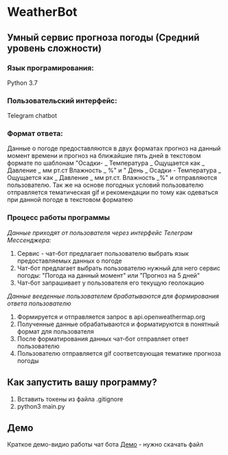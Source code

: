 # WeatherBot
## Умный сервис прогноза погоды (Средний уровень сложности)
### Язык програмирования: 
Python 3.7
### Пользовательский интерфейс: 
Telegram chatbot
### Формат ответа: 
Данные о погоде предоставляются в двух форматах прогноз на данный момент времени и прогноз на ближайшие пять дней в текстовом формате по шаблонам "Осадки- _ Температура _ Ощущается как _ Давление _ мм рт.ст Влажность _ %" и " День _ Осадки - Температура _ Ощущается как _ Давление _ мм рт.ст. Влажность _%" и отправляются пользователю.
Так же на основе погодных условий пользователю отправляется тематическая gif и рекомендации по тому как одеваться при данной погоде в текстовом форматею 
### Процесс работы программы
*Данные приходят от пользователя через интерфейс Телеграм Мессенджера:*
  1. Сервис - чат-бот предлагает пользователю выбрать язык предоставляемых данных о погоде
  2. Чат-бот предлагает выбрать пользователю нужный для него сервис погоды: "Погода на данный момент" или "Прогноз на 5 дней"
  3. Чат-бот запрашивает у пользователя его текущую геолокацию
  
*Данные вееденные пользователем брабатываются для формирования ответа пользователю*
  1. Формируется и отправляется запрос в api.openweathermap.org
  2. Полученные данные обрабатываются и форматируются в понятный формат для пользователя
  3. После форматирования данных чат-бот отправляет ответ пользователю
  4. Пользователю отправляется gif соответсвующая тематике прогноза погоды
## Как запустить вашу программу?
  1. Вставить токены из файла .gitignore
  2. python3 main.py
## Демо

Краткое демо-видио работы чат бота [Демо](https://github.com/Es489/WeatherBot/blob/master/weatherbotdemo.MP4) - нужно скачать файл



